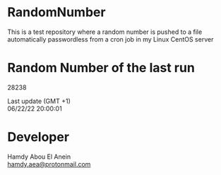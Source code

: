 # RandomNumber    
This is a test repository where a random number is pushed to a file automatically passwordless from a cron job in my Linux CentOS server    
# Random Number of the last run   
28238
      
Last update (GMT +1)    
06/22/22 20:00:01
# Developer    
Hamdy Abou El Anein   
hamdy.aea@protonmail.com
